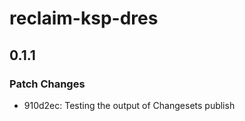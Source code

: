 # reclaim-ksp-dres

## 0.1.1

### Patch Changes

- 910d2ec: Testing the output of Changesets publish
